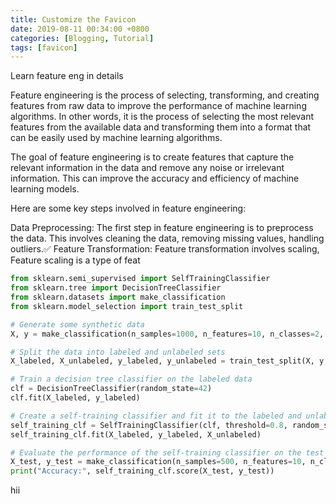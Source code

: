 ```yaml
---
title: Customize the Favicon
date: 2019-08-11 00:34:00 +0800
categories: [Blogging, Tutorial]
tags: [favicon]
---
```



Learn feature eng in details

Feature engineering is the process of selecting, transforming, and creating features from raw data to improve the performance of machine learning algorithms. In other words, it is the process of selecting the most relevant features from the available data and transforming them into a format that can be easily used by machine learning algorithms.

The goal of feature engineering is to create features that capture the relevant information in the data and remove any noise or irrelevant information. This can improve the accuracy and efficiency of machine learning models.

Here are some key steps involved in feature engineering:

Data Preprocessing: The first step in feature engineering is to preprocess the data. This involves 
	 cleaning the  data, 
	removing missing values, 
	handling outliers.✅ 
Feature Transformation: Feature transformation involves 
	scaling, 
Feature scaling is a type of feat


```python
from sklearn.semi_supervised import SelfTrainingClassifier
from sklearn.tree import DecisionTreeClassifier
from sklearn.datasets import make_classification
from sklearn.model_selection import train_test_split

# Generate some synthetic data
X, y = make_classification(n_samples=1000, n_features=10, n_classes=2, random_state=42)

# Split the data into labeled and unlabeled sets
X_labeled, X_unlabeled, y_labeled, y_unlabeled = train_test_split(X, y, test_size=0.5, stratify=y, random_state=42)

# Train a decision tree classifier on the labeled data
clf = DecisionTreeClassifier(random_state=42)
clf.fit(X_labeled, y_labeled)

# Create a self-training classifier and fit it to the labeled and unlabeled data
self_training_clf = SelfTrainingClassifier(clf, threshold=0.8, random_state=42)
self_training_clf.fit(X_labeled, y_labeled, X_unlabeled)

# Evaluate the performance of the self-training classifier on the test set
X_test, y_test = make_classification(n_samples=500, n_features=10, n_classes=2, random_state=42)
print("Accuracy:", self_training_clf.score(X_test, y_test))
```

hii